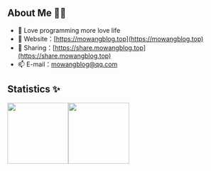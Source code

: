 ## About Me 👨‍💻
- 📖 Love programming more love life
- 🏡 Website：[https://mowangblog.top](https://mowangblog.top)
- 🌻 Sharing：[https://share.mowangblog.top](https://share.mowangblog.top)
- 📫 E-mail：mowangblog@qq.com

## Statistics ✨
<img align="" height="137px"  src="https://github-readme-stats.vercel.app/api?username=mowangblog&hide_border=true&show_icons=true&include_all_commits=true&line_height=21&theme=gruvbox" /><img align="" height="137px" src="https://github-readme-stats.vercel.app/api/top-langs/?username=mowangblog&hide_border=true&layout=compact&theme=gruvbox&count_private=true"/>

